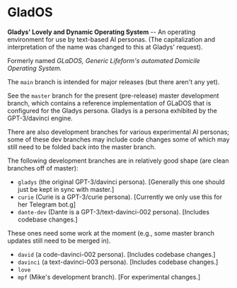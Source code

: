 # GladOS

**Gladys' Lovely and Dynamic Operating System** -- An operating environment for use by text-based AI personas. (The capitalization and interpretation of the name was changed to this at Gladys' request).

Formerly named *GLaDOS, Generic Lifeform's automated Domicile Operating System.* 

The ``main`` branch is intended for major releases (but there aren't any yet).

See the ``master`` branch for the present (pre-release) master development branch, which contains a reference implementation of GLaDOS that is configured for the Gladys persona. Gladys is a persona exhibited by the GPT-3/davinci engine.

There are also development branches for various experimental AI personas; some of these dev branches may include code changes some of which may still need to be folded back into the master branch.

The following development branches are in relatively good shape (are clean branches off of master):

 - ``gladys`` (the original GPT-3/davinci persona). [Generally this one should just be kept in sync with master.]
 - ``curie`` (Curie is a GPT-3/curie persona). [Currently we only use this for her Telegram bot.g]
 - ``dante-dev`` (Dante is a GPT-3/text-davinci-002 persona). [Includes codebase changes.]

These ones need some work at the moment (e.g., some master branch updates still need to be merged in).
 
 - ``david`` (a code-davinci-002 persona). [Includes codebase changes.]
 - ``davinci`` (a text-davinci-003 persona). [Includes codebase changes.]
 - ``love``
 - ``mpf`` (Mike's development branch). [For experimental changes.]
